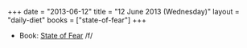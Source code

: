 +++
date = "2013-06-12"
title = "12 June 2013 (Wednesday)"
layout = "daily-diet"
books = ["state-of-fear"]
+++

<ul>
<li class="entry books">Book: <a href="/books/state-of-fear">State of Fear</a> /f/</li>
</ul>